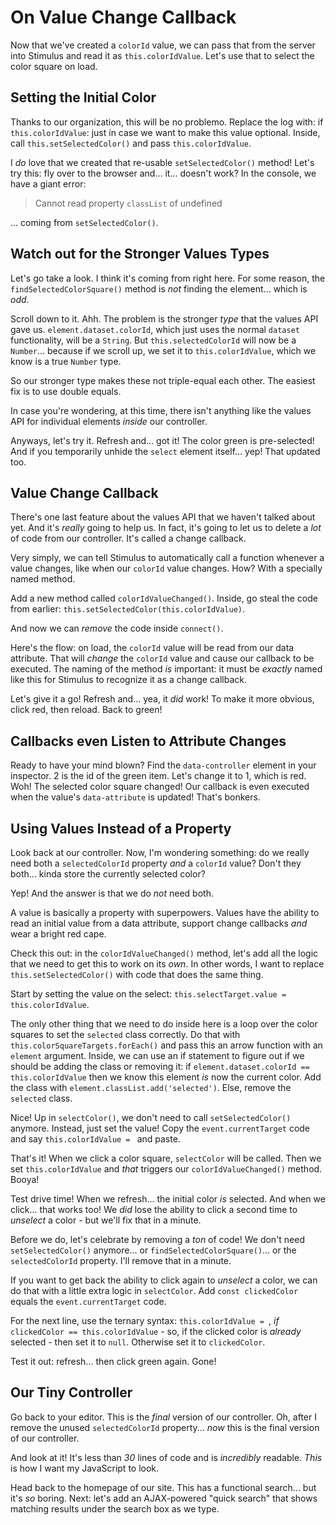 # On Value Change Callback

Now that we've created a `colorId` value, we can pass that from the server into
Stimulus and read it as `this.colorIdValue`. Let's use that to select the color
square on load.

## Setting the Initial Color

Thanks to our organization, this will be no problemo. Replace the log with:
if `this.colorIdValue`: just in case we want to make this value optional. Inside,
call `this.setSelectedColor()` and pass `this.colorIdValue`.

I *do* love that we created that re-usable `setSelectedColor()` method! Let's try
this: fly over to the browser and... it... doesn't work? In the console, we have
a giant error:

> Cannot read property `classList` of undefined

... coming from `setSelectedColor()`.

## Watch out for the Stronger Values Types

Let's go take a look. I think it's coming from right here. For some reason, the
`findSelectedColorSquare()` method is *not* finding the element... which is *odd*.

Scroll down to it. Ahh. The problem is the stronger *type* that the
values API gave us. `element.dataset.colorId`, which just uses the normal
`dataset` functionality, will be a `String`. But `this.selectedColorId`
will now be a `Number`... because if we scroll up, we set it to `this.colorIdValue`,
which we know is a true `Number` type.

So our stronger type makes these not triple-equal each other. The easiest fix is
to use double equals.

In case you're wondering, at this time, there isn't anything like the values API
for individual elements *inside* our controller.

Anyways, let's try it. Refresh and... got it! The color green is pre-selected! And
if you temporarily unhide the `select` element itself... yep! That updated too.

## Value Change Callback

There's one last feature about the values API that we haven't talked about yet.
And it's *really* going to help us. In fact, it's going to let us to delete a
*lot* of code from our controller. It's called a change callback.

Very simply, we can tell Stimulus to automatically call a function whenever a
value changes, like when our `colorId` value changes. How? With a specially named
method.

Add a new method called `colorIdValueChanged()`. Inside, go steal the code from
earlier: `this.setSelectedColor(this.colorIdValue)`.

And now we can *remove* the code inside `connect()`.

Here's the flow: on load, the `colorId` value will be read from our data attribute.
That will *change* the `colorId` value and cause our callback to be executed.
The naming of the method *is* important: it must be *exactly* named like this
for Stimulus to recognize it as a change callback.

Let's give it a go! Refresh and... yea, it *did* work! To make it more obvious,
click red, then reload. Back to green!

## Callbacks even Listen to Attribute Changes

Ready to have your mind blown? Find the `data-controller` element in your inspector.
2 is the id of the green item. Let's change it to 1, which is red. Woh! The
selected color square changed! Our callback is even executed when the value's
`data-attribute` is updated! That's bonkers.

## Using Values Instead of a Property

Look back at our controller. Now, I'm wondering something: do we really need both
a `selectedColorId` property *and* a `colorId` value? Don't they both... kinda
store the currently selected color?

Yep! And the answer is that we do *not* need both.

A value is basically a property with superpowers. Values have the ability to read
an initial value from a data attribute, support change callbacks *and* wear a
bright red cape.

Check this out: in the `colorIdValueChanged()` method, let's add all the
logic that we need to get this to work on its *own*. In other words, I want to
replace `this.setSelectedColor()` with code that does the same thing.

Start by setting the value on the select:
`this.selectTarget.value = this.colorIdValue`.

The only other thing that we need to do inside  here is a loop over the color
squares to set the `selected` class correctly. Do that with
`this.colorSquareTargets.forEach()` and pass this an arrow function with an
`element` argument. Inside, we can use an if statement to figure out if we should
be adding the class or removing it: if `element.dataset.colorId == this.colorIdValue`
then we know this element *is* now the current color. Add the class with
`element.classList.add('selected')`. Else, remove the `selected` class.

Nice! Up in `selectColor()`, we don't need to call `setSelectedColor()` anymore.
Instead, just set the value! Copy the `event.currentTarget` code and say
`this.colorIdValue = ` and paste.

That's it! When we click a color square, `selectColor` will be called. Then we
set `this.colorIdValue` and *that* triggers our `colorIdValueChanged()` method.
Booya!

Test drive time! When we refresh... the initial color *is* selected. And when
we click... that works too! We *did* lose the ability to click a second time
to *unselect* a color - but we'll fix that in a minute.

Before we do, let's celebrate by removing a *ton* of code! We don't need
`setSelectedColor()` anymore... or `findSelectedColorSquare()`... or the
`selectedColorId` property. I'll remove that in a minute.

If you want to get back the ability to click again to *unselect* a color, we
can do that with a little extra logic in `selectColor`. Add `const clickedColor`
equals the `event.currentTarget` code.

For the next line, use the ternary syntax: `this.colorIdValue = `, *if*
`clickedColor == this.colorIdValue` - so, if the clicked color is *already*
selected - then set it to `null`. Otherwise set it to `clickedColor`.

Test it out: refresh... then click green again. Gone!

## Our Tiny Controller

Go back to your editor. This is the *final* version of our controller. Oh,
after I remove the unused `selectedColorId` property... *now* this is the final
version of our controller.

And look at it! It's less than *30* lines of code and is *incredibly* readable.
*This* is how I want my JavaScript to look.

Head back to the homepage of our site. This has a functional search... but it's
*so* boring. Next: let's add an AJAX-powered "quick search" that shows
matching results under the search box as we type.
